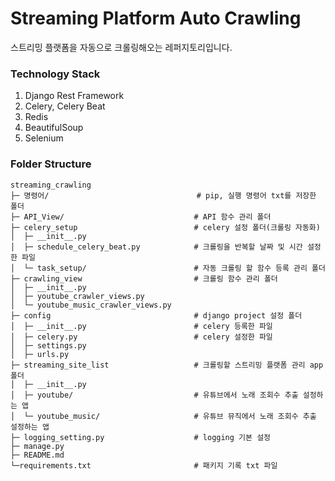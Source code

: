 # Streaming Platform Auto Crawling
스트리밍 플랫폼을 자동으로 크롤링해오는 레퍼지토리입니다.

### Technology Stack
1. Django Rest Framework
2. Celery, Celery Beat
3. Redis
4. BeautifulSoup
5. Selenium

### Folder Structure
```
streaming_crawling
├─ 명령어/                                 # pip, 실행 명령어 txt를 저장한 폴더
├─ API_View/                             # API 함수 관리 폴더
├─ celery_setup                          # celery 설정 폴더(크롤링 자동화)
│  ├─ __init__.py
│  ├─ schedule_celery_beat.py            # 크롤링을 반복할 날짜 및 시간 설정한 파일
│  └─ task_setup/                        # 자동 크롤링 할 함수 등록 관리 폴더
├─ crawling_view                         # 크롤링 함수 관리 폴더
│  ├─ __init__.py
│  ├─ youtube_crawler_views.py
│  └─ youtube_music_crawler_views.py
├─ config                                # django project 설정 폴더
│  ├─ __init__.py                        # celery 등록한 파일
│  ├─ celery.py                          # celery 설정한 파일
│  ├─ settings.py
│  ├─ urls.py
├─ streaming_site_list                   # 크롤링할 스트리밍 플랫폼 관리 app 폴더
│  ├─ __init__.py
│  ├─ youtube/                           # 유튜브에서 노래 조회수 추출 설정하는 앱
│  └─ youtube_music/                     # 유튜브 뮤직에서 노래 조회수 추출 설정하는 앱
├─ logging_setting.py                    # logging 기본 설정
├─ manage.py
├─ README.md
└─requirements.txt                       # 패키지 기록 txt 파일
```